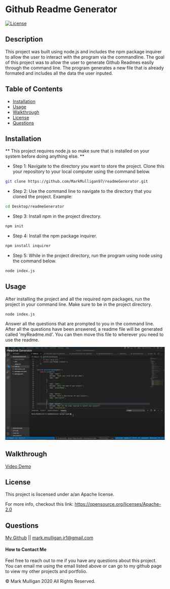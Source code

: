 # Github Readme Generator

[![License](https://img.shields.io/badge/License-Apache%202.0-blue.svg)](https://opensource.org/licenses/Apache-2.0)

## Description 
This project was built using node.js and includes the npm package inquirer to allow the user to interact with the program via the commandline. The goal of this project was to allow the user to generate Github Readmes easily through the command line.  The program generates a new file that is already formated and includes all the data the user inputed.

## Table of Contents
  
* [Installation](#installation)
* [Usage](#usage)
* [Walkthrough](#walkthrough)
* [License](#license)
* [Questions](#questions)
  
  
## Installation
** This project requires node.js so make sure that is installed on your system before doing anything else. **

* Step 1: Navigate to the directory you want to store the project. Clone this your repository to your local computer using the command below. 
```bash
git clone https://github.com/MarkMulligan97/readmeGenerator.git
```

* Step 2: Use the command line to navigate to the directory that you cloned the project.
Example:
```bash
cd Desktop/readmeGenerator
```

* Step 3: Install npm in the project directory.
```bash
npm init
```

* Step 4: Install the npm package inquirer.
```bash
npm install inquirer
```

* Step 5: While in the project directory, run the program using node using the command below.
```bash
node index.js
```
## Usage 
After installing the project and all the required npm packages, run the project in your command line.  Make sure to be in the project directory.
```bash
node index.js
```
Answer all the questions that are prompted to you in the command line.  
After all the questions have been answered, a readme file will be generated called 'myReadme.md'.
You can then move this file to wherever you need to use the readme.  

![Project Screenshot](./images/projectScreenshot.png)

## Walkthrough 
[Video Demo](https://www.youtube.com/watch?v=j_06LvDGsUg&feature=youtu.be)

## License
This project is liscensed under a/an Apache license.

For more info, checkout this link:
https://opensource.org/licenses/Apache-2.0

## Questions
[My Github](https://github.com/MarkMulligan97) || mark.mulligan.jr1@gmail.com

#### How to Contact Me
Feel free to reach out to me if you have any questions about this project.  You can email me using the email listed above or can go to my github page to view my other projects and portfolio.

© Mark Mulligan 2020 All Rights Reserved.

